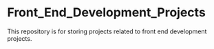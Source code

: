 # Front_End_Development_Projects
This repository is for storing projects related to front end development projects.
